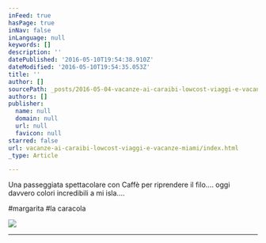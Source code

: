 ```yaml
---
inFeed: true
hasPage: true
inNav: false
inLanguage: null
keywords: []
description: ''
datePublished: '2016-05-10T19:54:38.910Z'
dateModified: '2016-05-10T19:54:35.053Z'
title: ''
author: []
sourcePath: _posts/2016-05-04-vacanze-ai-caraibi-lowcost-viaggi-e-vacanze-miami.md
authors: []
publisher:
  name: null
  domain: null
  url: null
  favicon: null
starred: false
url: vacanze-ai-caraibi-lowcost-viaggi-e-vacanze-miami/index.html
_type: Article

---
```

Una passeggiata spettacolare con Caffè per riprendere il filo.... oggi davvero colori incredibili a mi isla....

\#‎margarita‬ \#‎la caracola‬

[][0]
![](https://the-grid-user-content.s3-us-west-2.amazonaws.com/5a6fbbc7-9d29-4d41-9519-98501dbc0df3.jpg)

****

[0]: https://www.facebook.com/hashtag/margarita?source=feed_text&story_id=986475684769528
